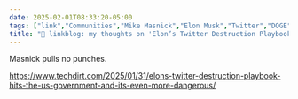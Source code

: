 ```yaml
---
date: 2025-02-01T08:33:20-05:00
tags: ["link","Communities","Mike Masnick","Elon Musk","Twitter","DOGE"]
title: "🔗 linkblog: my thoughts on 'Elon’s Twitter Destruction Playbook Hits The US Government, And It’s Even More Dangerous'"
---
```

Masnick pulls no punches.

https://www.techdirt.com/2025/01/31/elons-twitter-destruction-playbook-hits-the-us-government-and-its-even-more-dangerous/